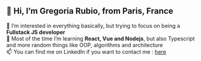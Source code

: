 ## 👋 Hi, I’m Gregoria Rubio, from Paris, France
👀 I’m interested in everything basically, but trying to focus on being a **Fullstack JS developer** <br>
🌱 Most of the time I’m learning **React, Vue and Nodejs**, but also Typescript and more random things like OOP, algorithms and architecture <br>
📫 You can find me on LinkedIn if you want to contact me :  [here](https://www.linkedin.com/in/gregoria-rubio/)


<!---
yellodot/yellodot is a ✨ special ✨ repository because its `README.md` (this file) appears on your GitHub profile.
You can click the Preview link to take a look at your changes.
--->
